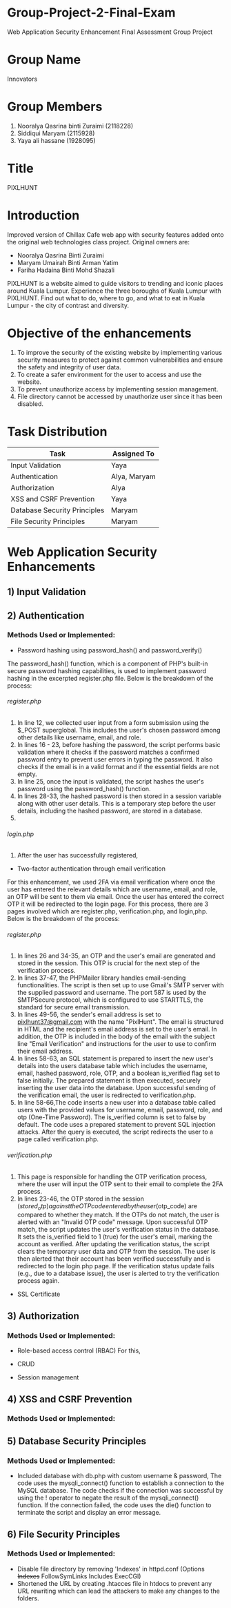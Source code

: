 # Group-Project-2-Final-Exam
Web Application Security Enhancement Final Assessment Group Project

# Group Name
Innovators

# Group Members
1. Nooralya Qasrina binti Zuraimi (2118228)
2. Siddiqui Maryam (2115928)
3. Yaya ali hassane (1928095)

# Title
PIXLHUNT

# Introduction
Improved version of Chillax Cafe web app with security features added onto the original web technologies class project.
Original owners are:

* Nooralya Qasrina Binti Zuraimi 
* Maryam Umairah Binti Arman Yatim 
* Fariha Hadaina Binti Mohd Shazali

PIXLHUNT is a website aimed to guide visitors to trending and iconic places around Kuala Lumpur. Experience the three boroughs of Kuala Lumpur with PIXLHUNT. Find out what to do, where to go, and what to eat in Kuala Lumpur - the city of contrast and diversity.


# Objective of the enhancements
1. To improve the security of the existing website by implementing various security measures to protect against common vulnerabilities and ensure the safety and integrity of user data.
2. To create a safer environment for the user to access and use the website.
3. To prevent unauthorize access by implementing session management.
4. File directory cannot be accessed by unauthorize user since it has been disabled.

# Task Distribution

| Task                          | Assigned To       |
|-------------------------------|-------------------|
| Input Validation    | Yaya             |
| Authentication        | Alya, Maryam               |
| Authorization | Alya           |
| XSS and CSRF Prevention           | Yaya              |
| Database Security Principles     | Maryam             |
| File Security Principles              | Maryam               |

# Web Application Security Enhancements
<h2> 1) Input Validation </h2>




<h2> 2) Authentication </h2>
<h3> Methods Used or Implemented: </h3>
   
* Password hashing using password_hash() and password_verify() <br>
   
The password_hash() function, which is a component of PHP's built-in secure password hashing capabilities, is used to implement password hashing in the excerpted register.php file. Below is the breakdown of the process:

<h6>register.php</h6>

1) In line 12, we collected user input from a form submission using the $_POST superglobal. This includes the user's chosen password among other details like username, email, and role. 
2) In lines 16 - 23, before hashing the password, the script performs basic validation where it checks if the password matches a confirmed password entry to prevent user errors in typing the password. It also checks if the email is in a valid format and if the essential fields are not empty. 
3) In line 25, once the input is validated, the script hashes the user's password using the password_hash() function. 
4) In lines 28-33, the hashed password is then stored in a session variable along with other user details. This is a temporary step before the user details, including the hashed password, are stored in a database.
5) 

<h6>login.php</h6>

1) After the user has successfully registered, 


* Two-factor authentication through email verification <br>
   
For this enhancement, we used 2FA via email verification where once the user has entered the relevant details which are username, email, and role, an OTP will be sent to them via email. Once the user has entered the correct OTP it will be redirected to the login page. For this process, there are 3 pages involved which are register.php, verification.php, and login,php. Below is the breakdown of the process:

<h6>register.php</h6>

1) In lines 26 and 34-35, an OTP and the user's email are generated and stored in the session. This OTP is crucial for the next step of the verification process.
2) In lines 37-47, the PHPMailer library handles email-sending functionalities. The script is then set up to use Gmail's SMTP server with the supplied  password and username. The port 587 is used by the SMTPSecure protocol, which is configured to use STARTTLS, the standard for secure email transmission.
3) In lines 49-56, the sender's email address is set to pixlhunt37@gmail.com with the name "PixlHunt". The email is structured in HTML and the recipient's email address is set to the user's email. In addition, the OTP is included in the body of the email with the subject line "Email Verification" and instructions for the user to use to confirm their email address.
4) In lines 58-63, an SQL statement is prepared to insert the new user's details into the users database table which includes the username, email, hashed password, role, OTP, and a boolean is_verified flag set to false initially. The prepared statement is then executed, securely inserting the user data into the database. Upon successful sending of the verification email, the user is redirected to verification.php.
5) In line 58-66,The code inserts a new user into a database table called users with the provided values for username, email, password, role, and otp (One-Time Password). The is_verified column is set to false by default. The code uses a prepared statement to prevent SQL injection attacks. After the query is executed, the script redirects the user to a page called verification.php.
      
<h6> verification.php </h6>

1) This page is responsible for handling the OTP verification process, where the user will input the OTP sent to their email to complete the 2FA process.
2) In lines 23-46, the OTP stored in the session ($stored_otp) against the OTP code entered by the user ($otp_code) are compared to whether they match. If the OTPs do not match, the user is alerted with an "Invalid OTP code" message. Upon successful OTP match, the script updates the user's verification status in the database. It sets the is_verified field to 1 (true) for the user's email, marking the account as verified. After updating the verification status, the script clears the temporary user data and OTP from the session. The user is then alerted that their account has been verified successfully and is redirected to the login.php page. If the verification status update fails (e.g., due to a database issue), the user is alerted to try the verification process again.

* SSL Certificate


  


  



<h2> 3) Authorization </h2>
<h3> Methods Used or Implemented: </h3>
  
* Role-based access control (RBAC)
For this,
  
* CRUD
* Session management



<h2> 4) XSS and CSRF Prevention </h2>
<h3> Methods Used or Implemented: </h3>

<h2> 5) Database Security Principles </h2>
<h3> Methods Used or Implemented: </h3>

* Included database with db.php with custom username & password, The code uses the mysqli_connect() function to establish a connection to the MySQL database. The code checks if the connection was successful by using the ! operator to negate the result of the mysqli_connect() function. If the connection failed, the code uses the die() function to terminate the script and display an error message.


<h2> 6) File Security Principles </h2>
<h3> Methods Used or Implemented: </h3>

* Disable file directory by removing 'Indexes' in httpd.conf (Options ~~Indexes~~ FollowSymLinks Includes ExecCGI)
* Shortened the URL by creating .htacces file in htdocs to prevent any URL rewriting which can lead the attackers to make any changes to the folders.
  
   
